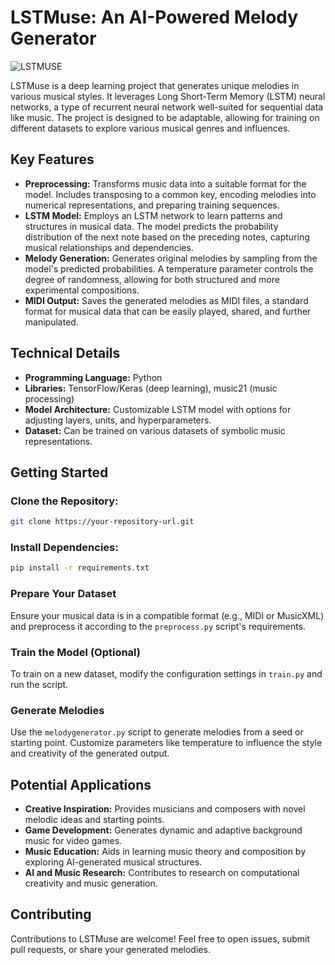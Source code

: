 # LSTMuse: An AI-Powered Melody Generator
![LSTMUSE](https://github.com/user-attachments/assets/45abc6d1-09a3-4b80-930a-8e2255d6af32)


LSTMuse is a deep learning project that generates unique melodies in various musical styles. It leverages Long Short-Term Memory (LSTM) neural networks, a type of recurrent neural network well-suited for sequential data like music. The project is designed to be adaptable, allowing for training on different datasets to explore various musical genres and influences.

## Key Features

- **Preprocessing:** Transforms music data into a suitable format for the model. Includes transposing to a common key, encoding melodies into numerical representations, and preparing training sequences.
- **LSTM Model:** Employs an LSTM network to learn patterns and structures in musical data. The model predicts the probability distribution of the next note based on the preceding notes, capturing musical relationships and dependencies.
- **Melody Generation:** Generates original melodies by sampling from the model's predicted probabilities. A temperature parameter controls the degree of randomness, allowing for both structured and more experimental compositions.
- **MIDI Output:** Saves the generated melodies as MIDI files, a standard format for musical data that can be easily played, shared, and further manipulated.

## Technical Details

- **Programming Language:** Python
- **Libraries:** TensorFlow/Keras (deep learning), music21 (music processing)
- **Model Architecture:** Customizable LSTM model with options for adjusting layers, units, and hyperparameters.
- **Dataset:** Can be trained on various datasets of symbolic music representations.

## Getting Started

### Clone the Repository:

```bash
git clone https://your-repository-url.git
```

### Install Dependencies:

```bash
pip install -r requirements.txt
```

### Prepare Your Dataset

Ensure your musical data is in a compatible format (e.g., MIDI or MusicXML) and preprocess it according to the `preprocess.py` script's requirements.

### Train the Model (Optional)

To train on a new dataset, modify the configuration settings in ``train.py`` and run the script.

### Generate Melodies

Use the `melodygenerator.py` script to generate melodies from a seed or starting point. Customize parameters like temperature to influence the style and creativity of the generated output.

## Potential Applications

- **Creative Inspiration:** Provides musicians and composers with novel melodic ideas and starting points.
- **Game Development:** Generates dynamic and adaptive background music for video games.
- **Music Education:** Aids in learning music theory and composition by exploring AI-generated musical structures.
- **AI and Music Research:** Contributes to research on computational creativity and music generation.

## Contributing

Contributions to LSTMuse are welcome! Feel free to open issues, submit pull requests, or share your generated melodies.
